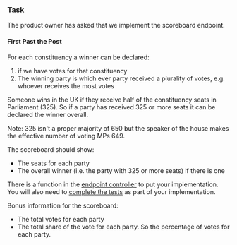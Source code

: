 ### Task

The product owner has asked that we implement the scoreboard endpoint.

#### First Past the Post

For each constituency a winner can be declared:

1. if we have votes for that constituency
2. The winning party is which ever party received a plurality of votes, e.g. whoever receives the most votes

Someone wins in the UK if they receive half of the constituency seats in Parliament (325).
So if a party has received 325 or more seats it can be declared the winner overall.

Note: 325 isn't a proper majority of 650 but the speaker of the house makes the effective number of voting MPs 649.

The scoreboard should show:

- The seats for each party
- The overall winner (i.e. the party with 325 or more seats) if there is one

There is a function in the [endpoint controller](src/resultsController.js) to put your implementation. You will also need
to [complete the tests](test/scoreboard.spec.js) as part of your implementation.

Bonus information for the scoreboard:

- The total votes for each party
- The total share of the vote for each party. So the percentage of votes for each party.
